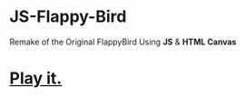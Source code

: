 # JS-Flappy-Bird
Remake of the Original FlappyBird Using **JS** &amp; **HTML Canvas** 
# [Play it.](https://keaukraine.github.io/JS-Flappy-Bird/index.html)
